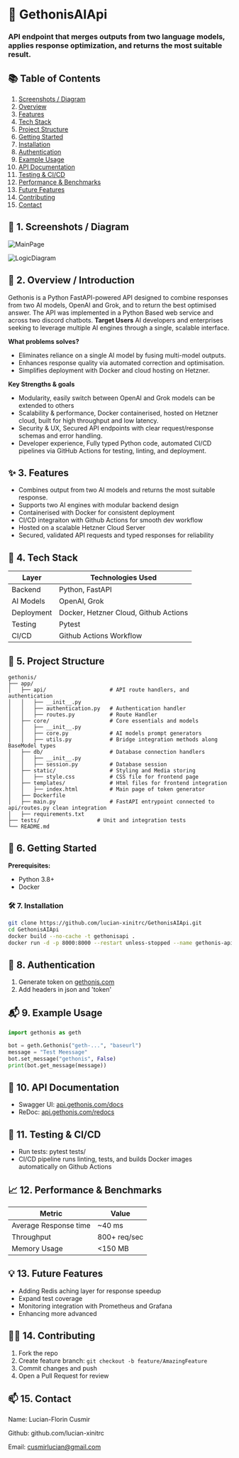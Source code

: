 # 🚀 GethonisAIApi
### API endpoint that merges outputs from two language models, applies response optimization, and returns the most suitable result.

## 📚 Table of Contents

1. [Screenshots / Diagram](#-1-screenshots--diagram)
2. [Overview](#-2-overview--introduction)
3. [Features](#-3-features)
4. [Tech Stack](#-4-tech-stack)
5. [Project Structure](#-5-project-structure)
6. [Getting Started](#-6-getting-started)
7. [Installation](#-7-authentication)
8. [Authentication](#-8-authentication)
9. [Example Usage](#-9-example-usage)
10. [API Documentation](#-10-api-documentation)
11. [Testing & CI/CD](#-11-testing--cicd)
12. [Performance & Benchmarks](#-12-future-features)
13. [Future Features](#-13-future-features)
14. [Contributing](#%EF%B8%8F-14-contributing)
15. [Contact](#-15-contact)

## 📸 1. Screenshots / Diagram
![MainPage](app/static/gethonismain.png)

![LogicDiagram](app/static/logicdiagram.png)

## 🧠 2. Overview / Introduction
Gethonis is a Python FastAPI-powered API designed to combine responses from two AI models, OpenAI and Grok, and to return the best optimised answer. The API was implemented in a Python Based web service and across two discord chatbots. 
**Target Users** 
AI developers and enterprises seeking to leverage multiple AI engines through a single, scalable interface.

**What problems solves?**
* Eliminates reliance on a single AI model by fusing multi-model outputs.
* Enhances response quality via automated correction and optimisation.
* Simplifies deployment with Docker and cloud hosting on Hetzner.

**Key Strengths & goals**
* Modularity, easily switch between OpenAI and Grok models can be extended to others
* Scalability & performance, Docker containerised, hosted on Hetzner cloud, built for high throughput and low latency.
* Security & UX, Secured API endpoints with clear request/response schemas and error handling.
* Developer experience, Fully typed Python code, automated CI/CD pipelines via GitHub Actions for testing, linting, and deployment.

## ✨ 3. Features
* Combines output from two AI models and returns the most suitable response.
* Supports two AI engines with modular backend design
* Containerised with Docker for consistent deployment
* CI/CD integraiton with Github Actions for smooth dev workflow
* Hosted on a scalable Hetzner Cloud Server
* Secured, validated API requests and typed responses for reliability

## 🧰 4. Tech Stack

| Layer | Technologies Used | 
| -------- | -------- |
| Backend     | Python, FastAPI     |
| AI Models     | OpenAI, Grok     |
| Deployment    | Docker, Hetzner Cloud, Github Actions    |
| Testing     | Pytest     |
| CI/CD     | Github Actions Workflow    |


## 📂 5. Project Structure
```
gethonis/
├── app/
│   ├── api/                    # API route handlers, and authentication
│   │   ├── __init__.py
│   │   ├── authentication.py   # Authentication handler
│   │   ├── routes.py           # Route Handler
│   ├── core/                   # Core essentials and models
│   │   ├── __init__.py
│   │   ├── core.py             # AI models prompt generators
│   │   ├── utils.py            # Bridge integration methods along BaseModel types
│   ├── db/                     # Database connection handlers
│   │   ├── __init__.py         
│   │   ├── session.py          # Database session
│   ├── static/                 # Styling and Media storing 
│   │   ├── style.css           # CSS file for frontend page
│   ├── templates/              # Html files for frontend integration
│   │   ├── index.html          # Main page of token generator
│   ├── Dockerfile              
│   ├── main.py                 # FastAPI entrypoint connected to api/routes.py clean integration
│   ├── requirements.txt
├── tests/               	# Unit and integration tests
└── README.md
```
## 🚀 6. Getting Started
**Prerequisites:**
* Python 3.8+
* Docker

### 🛠 7. Installation
```bash
git clone https://github.com/lucian-xinitrc/GethonisAIApi.git 
cd GethonisAIApi
docker build --no-cache -t gethonisapi .
docker run -d -p 8000:8000 --restart unless-stopped --name gethonis-api gethonisapi
```
## 🔐 8. Authentication
1. Generate token on [gethonis.com](https://gethonis.com)
2. Add headers in json and 'token'

## 📬 9. Example Usage
```python
import gethonis as geth

bot = geth.Gethonis("geth-...", "baseurl")
message = "Test Meessage"
bot.set_message("gethonis", False)
print(bot.get_message(message))
```

## 📄 10. API Documentation
* Swagger UI: [api.gethonis.com/docs](https://api.gethonis.com/docs)
* ReDoc: [api.gethonis.com/redocs](https://api.gethonis.com/docs)

## 🧪 11. Testing & CI/CD
* Run tests: pytest tests/
* CI/CD pipeline runs linting, tests, and builds Docker images automatically on Github Actions

## 📈 12. Performance & Benchmarks
| Metric | Value | 
| -------- | -------- |
| Average Response time     | ~40 ms     |
|Throughput | 800+ req/sec |
|Memory Usage | <150 MB

## 💡 13. Future Features
* Adding Redis aching layer for response speedup
* Expand test coverage
* Monitoring integration with Prometheus and Grafana
* Enhancing more advanced 

## 🙋‍♂️ 14. Contributing
1. Fork the repo
2. Create feature branch: `git checkout -b feature/AmazingFeature`
3. Commit changes and push
4. Open a Pull Request for review

## 📫 15. Contact
Name: Lucian-Florin Cusmir

Github: github.com/lucian-xinitrc

Email: cusmirlucian@gmail.com